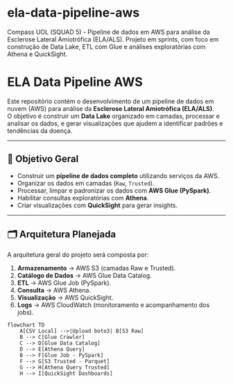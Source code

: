 # ela-data-pipeline-aws
Compass UOL (SQUAD 5) - Pipeline de dados em AWS para análise da Esclerose Lateral Amiotrófica (ELA/ALS). Projeto em sprints, com foco em construção de Data Lake, ETL com Glue e análises exploratórias com Athena e QuickSight.

# ELA Data Pipeline AWS

Este repositório contém o desenvolvimento de um pipeline de dados em nuvem (AWS) para análise da **Esclerose Lateral Amiotrófica (ELA/ALS)**.  
O objetivo é construir um **Data Lake** organizado em camadas, processar e analisar os dados, e gerar visualizações que ajudem a identificar padrões e tendências da doença.

---

## 🎯 Objetivo Geral
- Construir um **pipeline de dados completo** utilizando serviços da AWS.
- Organizar os dados em camadas (`Raw`, `Trusted`).
- Processar, limpar e padronizar os dados com **AWS Glue (PySpark)**.
- Habilitar consultas exploratórias com **Athena**.
- Criar visualizações com **QuickSight** para gerar insights.

---

## 🗂️ Arquitetura Planejada
A arquitetura geral do projeto será composta por:

1. **Armazenamento** → AWS S3 (camadas Raw e Trusted).  
2. **Catálogo de Dados** → AWS Glue Data Catalog.  
3. **ETL** → AWS Glue Job (PySpark).  
4. **Consulta** → AWS Athena.  
5. **Visualização** → AWS QuickSight.  
6. **Logs** → AWS CloudWatch (monitoramento e acompanhamento dos jobs).  

```mermaid
flowchart TD
    A[CSV Local] -->|Upload boto3| B[S3 Raw]
    B --> C[Glue Crawler]
    C --> D[Glue Data Catalog]
    D --> E[Athena Query]
    B --> F[Glue Job - PySpark]
    F --> G[S3 Trusted - Parquet]
    G --> H[Athena Query Trusted]
    H --> I[QuickSight Dashboards]

